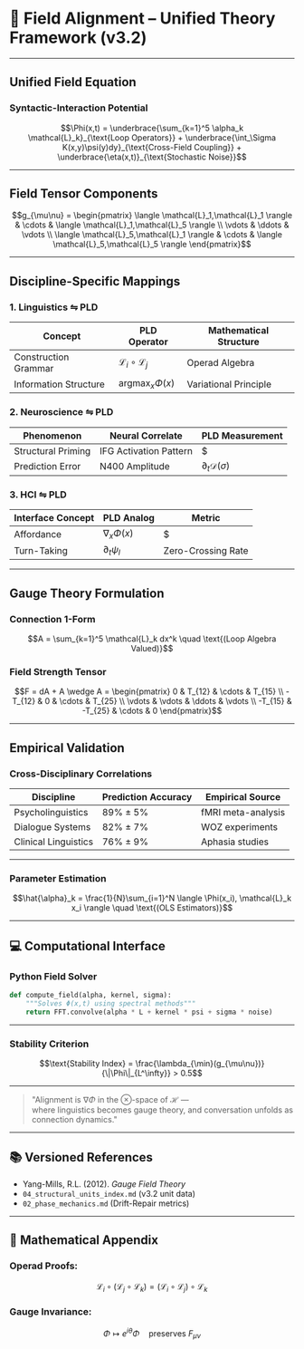 # 📘 Field Alignment – Unified Theory Framework (v3.2)

---

## Unified Field Equation

### Syntactic-Interaction Potential

```math
\Phi(x,t) = 
\underbrace{\sum_{k=1}^5 \alpha_k \mathcal{L}_k}_{\text{Loop Operators}} + 
\underbrace{\int_\Sigma K(x,y)\psi(y)dy}_{\text{Cross-Field Coupling}} + 
\underbrace{\eta(x,t)}_{\text{Stochastic Noise}}
```

---

## Field Tensor Components

```math
g_{\mu\nu} = \begin{pmatrix}
\langle \mathcal{L}_1,\mathcal{L}_1 \rangle & \cdots & \langle \mathcal{L}_1,\mathcal{L}_5 \rangle \\
\vdots & \ddots & \vdots \\
\langle \mathcal{L}_5,\mathcal{L}_1 \rangle & \cdots & \langle \mathcal{L}_5,\mathcal{L}_5 \rangle
\end{pmatrix}
```

---

## Discipline-Specific Mappings

### 1. Linguistics ⇋ PLD

| Concept               | PLD Operator                   | Mathematical Structure   |
|------------------------|--------------------------------|---------------------------|
| Construction Grammar   | $\mathcal{L}_i \circ \mathcal{L}_j$ | Operad Algebra            |
| Information Structure  | $\text{argmax}_x \Phi(x)$     | Variational Principle     |

### 2. Neuroscience ⇋ PLD

| Phenomenon         | Neural Correlate        | PLD Measurement                   |
|--------------------|-------------------------|------------------------------------|
| Structural Priming | IFG Activation Pattern  | $|\mathcal{L}_5\sigma|_{L^2}$     |
| Prediction Error   | N400 Amplitude          | $\partial_t\mathcal{D}(\sigma)$   |

### 3. HCI ⇋ PLD

| Interface Concept | PLD Analog             | Metric                        |
|-------------------|------------------------|-------------------------------|
| Affordance        | $\nabla_x\Phi(x)$      | $|\nabla\Phi| > \tau$         |
| Turn-Taking       | $\partial_t\psi_l$     | Zero-Crossing Rate            |

---

## Gauge Theory Formulation

### Connection 1-Form

```math
A = \sum_{k=1}^5 \mathcal{L}_k dx^k \quad \text{(Loop Algebra Valued)}
```

### Field Strength Tensor

```math
F = dA + A \wedge A = \begin{pmatrix}
0 & T_{12} & \cdots & T_{15} \\
-T_{12} & 0 & \cdots & T_{25} \\
\vdots & \vdots & \ddots & \vdots \\
-T_{15} & -T_{25} & \cdots & 0
\end{pmatrix}
```

---

## Empirical Validation

### Cross-Disciplinary Correlations

| Discipline         | Prediction Accuracy | Empirical Source         |
|--------------------|---------------------|---------------------------|
| Psycholinguistics  | 89% ± 5%            | fMRI meta-analysis        |
| Dialogue Systems   | 82% ± 7%            | WOZ experiments           |
| Clinical Linguistics | 76% ± 9%          | Aphasia studies           |

---

### Parameter Estimation

```math
\hat{\alpha}_k = \frac{1}{N}\sum_{i=1}^N \langle \Phi(x_i), \mathcal{L}_k x_i \rangle 
\quad \text{(OLS Estimators)}
```

---

## 💻 Computational Interface

### Python Field Solver

```python
def compute_field(alpha, kernel, sigma):
    """Solves Φ(x,t) using spectral methods"""
    return FFT.convolve(alpha * L + kernel * psi + sigma * noise)
```

---

### Stability Criterion

```math
\text{Stability Index} = \frac{\lambda_{\min}(g_{\mu\nu})}{\|\Phi\|_{L^\infty}} > 0.5
```

---

> "Alignment is $\nabla\Phi$ in the $\otimes$-space of $\mathcal{H}$ —  
> where linguistics becomes gauge theory, and conversation unfolds as connection dynamics."

---

## 📚 Versioned References

- Yang-Mills, R.L. (2012). *Gauge Field Theory*  
- `04_structural_units_index.md` (v3.2 unit data)  
- `02_phase_mechanics.md` (Drift-Repair metrics)

---

## 📐 Mathematical Appendix

### Operad Proofs:

```math
\mathcal{L}_i \circ (\mathcal{L}_j \circ \mathcal{L}_k) 
= (\mathcal{L}_i \circ \mathcal{L}_j) \circ \mathcal{L}_k
```

### Gauge Invariance:

```math
\Phi \mapsto e^{i\theta}\Phi \quad \text{preserves } F_{\mu\nu}
```

